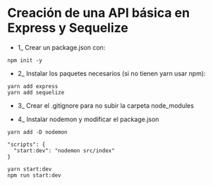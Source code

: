 # Creación de una API básica en Express y Sequelize

- 1\_ Crear un package.json con:

```
npm init -y
```

- 2\_ Instalar los paquetes necesarios (si no tienen yarn usar npm):

```
yarn add express
yarn add sequelize
```

- 3\_ Crear el .gitignore para no subir la carpeta node_modules

- 4\_ Instalar nodemon y modificar el package.json

```
yarn add -D nodemon
```

```
"scripts": {
  "start:dev": "nodemon src/index"
}
```

```
yarn start:dev
npm run start:dev
```
